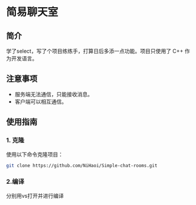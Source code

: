 # 简易聊天室

## 简介

学了select，写了个项目练练手，打算日后多添一点功能。项目只使用了 C++ 作为开发语言。

## 注意事项

- 服务端无法通信，只能接收消息。
- 客户端可以相互通信。

## 使用指南

### 1. 克隆

使用以下命令克隆项目：

```bash
git clone https://github.com/NiHaoi/Simple-chat-rooms.git

```
### 2.编译
分别用vs打开并进行编译